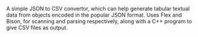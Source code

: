 A simple JSON to CSV convertor, which can help generate tabular textual data from objects encoded in the popular JSON format. Uses Flex and Bison, for scanning and parsing respectively, along with a C++ program to give CSV files as output.
